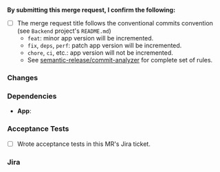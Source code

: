 **By submitting this merge request, I confirm the following:**

* [ ] The merge request title follows the conventional commits convention (see `Backend` project's `README.md`)
    - `feat`: minor app version will be incremented.
    - `fix`, `deps`, `perf`: patch app version will be incremented.
    - `chore`, `ci`, etc.: app version will not be incremented.
    - See [semantic-release/commit-analyzer](https://github.com/semantic-release/commit-analyzer/blob/master/lib/default-release-rules.js)
      for complete set of rules.

### Changes
<!-- Summary of the changes in this MR. -->


### Dependencies
<!-- Link to dependent pull requests. Specify whether the MRs are just related, or require each other to run. Write N/A if there are none. -->
- **App**: 

### Acceptance Tests
<!-- Put an x in the checkbox when done. -->
- [ ] Wrote acceptance tests in this MR's Jira ticket.

### Jira
<!-- Dynamic link to this MR's related Jira issue (e.g. "Closes <issue>", "See <issue>"). -->
